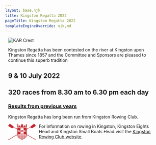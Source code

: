 ```yaml
---
layout: base.njk
title: Kingston Regatta 2022
pageTitle: Kingston Regatta 2022
templateEngineOverride: njk,md
---
```

<div style="margin-left: 10px; text-align: left;">
<!--<img class="karcrest" src="/images/logos/CNMEstatesKARLogo2009.gif" alt="KAR Crest">-->
<img class="karcrest" src="/images/logos/karcrest.png" alt="KAR Crest">

<p> Kingston Regatta has been contested on the river at Kingston upon Thames since 1857 and the Committee and Sponsors are pleased to continue this superb tradition</p>
<h2>9 &amp; 10 July 2022</h2>
<h2>320 races from 8.30 am to 6.30 pm each day</h2>
<h3><a href="results.htm">Results from previous years</a></h3>		
<div class="krcbox" >
  <p>Kingston Regatta has long been run from Kingston Rowing Club.</p>
  <a href="https://www.kingstonrc.co.uk"><img src="images/logos/KRC_Shield_Red_m.png" style="float:left; padding-right:10px;width:90px;"></a>
  <p>For information on rowing in Kingston, Kingston Eights Head and Kingston Small Boats Head visit the <a href="https://www.kingstonrc.co.uk">Kingston Rowing Club website</a>.</p>
</div>
</div>